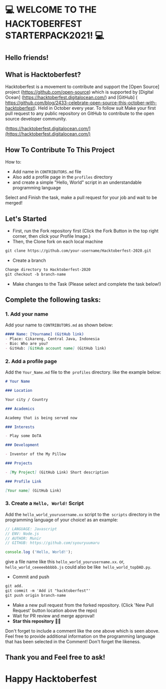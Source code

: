 # 💻 WELCOME TO THE HACKTOBERFEST STARTERPACK2021! 💻
## Hello friends! 
## What is Hacktoberfest?
Hacktoberfest is a movement to contribute and support the [Open Source] project (https://github.com/open-source) which is supported by [Digital Ocean] (https://hacktoberfest.digitalocean.com/) and [GitHub] ( https://github.com/blog/2433-celebrate-open-source-this-october-with-hacktoberfest). Held in October every year. To follow suit Make your first pull request to any public repository on GitHub to contribute to the open source developer community.

(https://hacktoberfest.digitalocean.com/](https://hacktoberfest.digitalocean.com/)

## How To Contribute To This Project
How to:

* Add name in `CONTRIBUTORS.md` file
* Also add a profile page in the `profiles` directory
* and create a simple "Hello, World" script in an understandable programming language

Select and Finish the task, make a pull request for your job and wait to be merged!

## Let's Started
* First, run the Fork repository first (Click the Fork Button in the top right corner, then click your Profile Image.)
* Then, the Clone fork on each local machine

```markdown
git clone https://github.com/your-username/Hacktoberfest-2020.git
```

* Create a branch

```markdown
Change directory to Hacktoberfest-2020
git checkout -b branch-name
```

* Make changes to the Task (Please select and complete the task below!)
## Complete the following tasks:
### 1. Add your name
Add your name to `CONTRIBUTORS.md` as shown below:

```markdown
#### Name: [Yourname] (GitHub link)
- Place: Cikareng, Central Java, Indonesia
- Bio: Who are you?
- GitHub: [GitHub account name] (GitHub link)
```

### 2. Add a profile page
Add the `Your_Name.md` file to the` profiles` directory. like the example below:

```markdown
# Your Name

### Location

Your city / Country

### Academics

Academy that is being served now

### Interests

- Play some DoTA

### Development

- Inventor of the My Pillow

### Projects

- [My Project] (GitHub Link) Short description

### Profile Link

[Your name] (GitHub Link)
```

### 3. Create a `Hello, World!` Script
Add the `hello_world_yourusername.xx` script to the` scripts` directory in the programming language of your choice! as an example:

```Javascript
// LANGUAGE: Javascript
// ENV: Node.js
// AUTHOR: Munir
// GITHUB: https://github.com/syouryuumaru

console.log ('Hello, World!');
```

give a file name like this `hello_world_yourusername.xx`. or, `hello_world_ceeeeebbbbb.js` could also be like` hello_world_topDAD.py`.

* Commit and push

```markdown
git add.
git commit -m 'Add it "hacktoberfest"'
git push origin branch-name
```

* Make a new pull request from the forked repository. (Click 'New Pull Request' button location above the repo)
* Wait for PR review and merge approval!
* __Star this repository__ 👌🏻


Don't forget to include a comment like the one above which is seen above. Feel free to provide additional information on the programming language that has been selected in the Comment! Don't forget the likeness.

## Thank you and Feel free to ask!

# Happy Hacktoberfest
